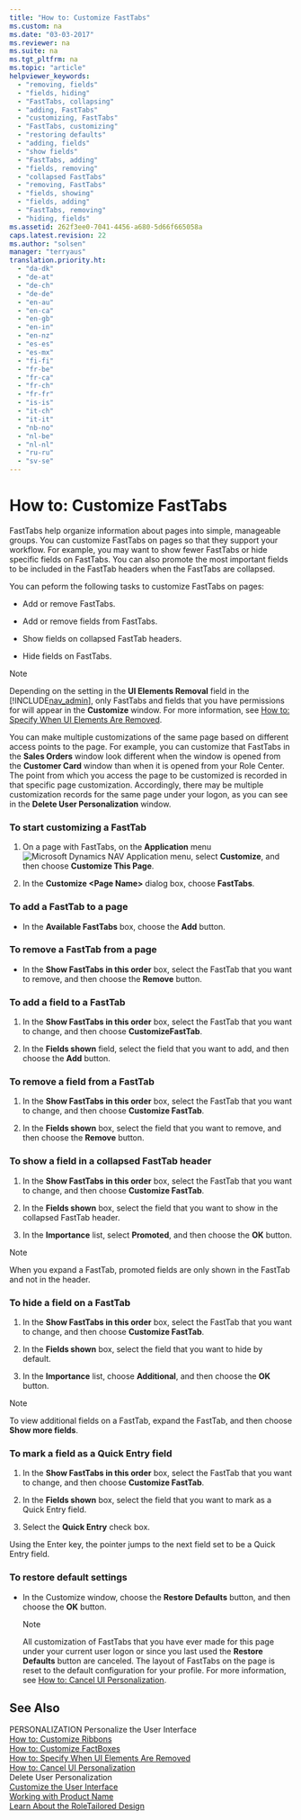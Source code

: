 ```yaml
---
title: "How to: Customize FastTabs"
ms.custom: na
ms.date: "03-03-2017"
ms.reviewer: na
ms.suite: na
ms.tgt_pltfrm: na
ms.topic: "article"
helpviewer_keywords: 
  - "removing, fields"
  - "fields, hiding"
  - "FastTabs, collapsing"
  - "adding, FastTabs"
  - "customizing, FastTabs"
  - "FastTabs, customizing"
  - "restoring defaults"
  - "adding, fields"
  - "show fields"
  - "FastTabs, adding"
  - "fields, removing"
  - "collapsed FastTabs"
  - "removing, FastTabs"
  - "fields, showing"
  - "fields, adding"
  - "FastTabs, removing"
  - "hiding, fields"
ms.assetid: 262f3ee0-7041-4456-a680-5d66f665058a
caps.latest.revision: 22
ms.author: "solsen"
manager: "terryaus"
translation.priority.ht: 
  - "da-dk"
  - "de-at"
  - "de-ch"
  - "de-de"
  - "en-au"
  - "en-ca"
  - "en-gb"
  - "en-in"
  - "en-nz"
  - "es-es"
  - "es-mx"
  - "fi-fi"
  - "fr-be"
  - "fr-ca"
  - "fr-ch"
  - "fr-fr"
  - "is-is"
  - "it-ch"
  - "it-it"
  - "nb-no"
  - "nl-be"
  - "nl-nl"
  - "ru-ru"
  - "sv-se"
---
```

# How to: Customize FastTabs
FastTabs help organize information about pages into simple, manageable groups. You can customize FastTabs on pages so that they support your workflow. For example, you may want to show fewer FastTabs or hide specific fields on FastTabs. You can also promote the most important fields to be included in the FastTab headers when the FastTabs are collapsed.  
  
 You can peform the following tasks to customize FastTabs on pages:  
  
-   Add or remove FastTabs.  
  
-   Add or remove fields from FastTabs.  
  
-   Show fields on collapsed FastTab headers.  
  
-   Hide fields on FastTabs.  
  
> [!NOTE]  
>  Depending on the setting in the **UI Elements Removal** field in the [!INCLUDE[nav_admin](../BusinessFunctionality/LoggingAndTrackingEmailInteractions/includes/nav_admin_md.md)], only FastTabs and fields that you have permissions for will appear in the **Customize** window. For more information, see [How to: Specify When UI Elements Are Removed](../Topic/How%20to:%20Specify%20When%20UI%20Elements%20Are%20Removed.md).  
  
 You can make multiple customizations of the same page based on different access points to the page. For example, you can customize that FastTabs in the **Sales Orders** window look different when the window is opened from the **Customer Card** window than when it is opened from your Role Center. The point from which you access the page to be customized is recorded in that specific page customization. Accordingly, there may be multiple customization records for the same page under your logon, as you can see in the **Delete User Personalization** window.  
  
### To start customizing a FastTab  
  
1.  On a page with FastTabs, on the **Application** menu ![Microsoft Dynamics NAV Application menu](../BusinessFunctionality/IntegratingWithMicrosoftDynamicsCRM/media/rtc_applicationmenu.png "RTC\_ApplicationMenu"), select **Customize**, and then choose **Customize This Page**.  
  
2.  In the **Customize \<Page Name\>** dialog box, choose **FastTabs**.  
  
### To add a FastTab to a page  
  
-   In the **Available FastTabs** box, choose the **Add** button.  
  
### To remove a FastTab from a page  
  
-   In the **Show FastTabs in this order** box, select the FastTab that you want to remove, and then choose the **Remove** button.  
  
### To add a field to a FastTab  
  
1.  In the **Show FastTabs in this order** box, select the FastTab that you want to change, and then choose **CustomizeFastTab**.  
  
2.  In the **Fields shown** field, select the field that you want to add, and then choose the **Add** button.  
  
### To remove a field from a FastTab  
  
1.  In the **Show FastTabs in this order** box, select the FastTab that you want to change, and then choose **Customize FastTab**.  
  
2.  In the **Fields shown** box, select the field that you want to remove, and then choose the **Remove** button.  
  
### To show a field in a collapsed FastTab header  
  
1.  In the **Show FastTabs in this order** box, select the FastTab that you want to change, and then choose **Customize FastTab**.  
  
2.  In the **Fields shown** box, select the field that you want to show in the collapsed FastTab header.  
  
3.  In the **Importance** list, select **Promoted**, and then choose the **OK** button.  
  
> [!NOTE]  
>  When you expand a FastTab, promoted fields are only shown in the FastTab and not in the header.  
  
### To hide a field on a FastTab  
  
1.  In the **Show FastTabs in this order** box, select the FastTab that you want to change, and then choose **Customize FastTab**.  
  
2.  In the **Fields shown** box, select the field that you want to hide by default.  
  
3.  In the **Importance** list, choose **Additional**, and then choose the **OK** button.  
  
> [!NOTE]  
>  To view additional fields on a FastTab, expand the FastTab, and then choose **Show more fields**.  
  
### To mark a field as a Quick Entry field  
  
1.  In the **Show FastTabs in this order** box, select the FastTab that you want to change, and then choose **Customize FastTab**.  
  
2.  In the **Fields shown** box, select the field that you want to mark as a Quick Entry field.  
  
3.  Select the **Quick Entry** check box.  
  
 Using the Enter key, the pointer jumps to the next field set to be a Quick Entry field.  
  
### To restore default settings  
  
-   In the Customize window, choose the **Restore Defaults** button, and then choose the **OK** button.  
  
    > [!NOTE]  
    >  All customization of FastTabs that you have ever made for this page under your current user logon or since you last used the **Restore Defaults** button are canceled. The layout of FastTabs on the page is reset to the default configuration for your profile. For more information, see [How to: Cancel UI Personalization](../SetupAndAdministration/how-to-cancel-ui-personalization.md).  
  
## See Also  
 PERSONALIZATION Personalize the User Interface   
 [How to: Customize Ribbons](../SetupAndAdministration/how-to-customize-ribbons.md)   
 [How to: Customize FactBoxes](../SetupAndAdministration/how-to-customize-factboxes.md)   
 [How to: Specify When UI Elements Are Removed](../Topic/How%20to:%20Specify%20When%20UI%20Elements%20Are%20Removed.md)   
 [How to: Cancel UI Personalization](../SetupAndAdministration/how-to-cancel-ui-personalization.md)   
 Delete User Personalization   
 [Customize the User Interface](../SetupAndAdministration/customize-the-user-interface.md)   
 [Working with Product Name](../WorkingWithDynamics/working-with-$-p_1-product-name-$-.md)   
 [Learn About the RoleTailored Design](../GettingStarted/learn-about-the-roletailored-design.md)